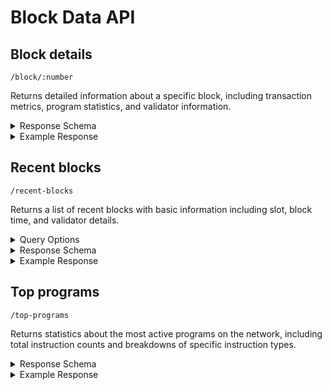 # Block Data API

## Block details 

`/block/:number`

Returns detailed information about a specific block, including transaction metrics, program statistics, and validator information.

<details>
<summary>Response Schema</summary>

```json
{
  "slot": 0,
  "block_time": 0,
  "epoch": 0,
  "node_pubkey": "string",
  "vote_transactions": 0,
  "user_transactions": 0,
  "vote_instructions": 0,
  "user_instructions": 0,
  "success_transactions": 0,
  "fees": 0,
  "program_instructions": {
    "programName": {
      "total_instruction_count": 0,
      "instruction_count": {
        "instructionType": 0
      }
    }
  }
}
```
</details>

<details>
<summary>Example Response</summary>

```json
{
  "slot": 324331438,
  "block_time": 1741014680,
  "epoch": 750,
  "node_pubkey": "q9XWcZ7T1wP4bW9SB4XgNNwjnFEJ982nE8aVbbNuwot",
  "vote_transactions": 1421,
  "user_transactions": 522,
  "vote_instructions": 1421,
  "user_instructions": 4229,
  "success_transactions": 1688,
  "fees": 59422215,
  "program_instructions": {
    "Vote": {
      "total_instruction_count": 1421,
      "instruction_count": {
        "CompactUpdateVoteState": 1,
        "TowerSync": 1420
      }
    },
    "Raydium CLMM": {
      "total_instruction_count": 57,
      "instruction_count": {
        "SwapV2": 32,
        "Swap": 25
      }
    }
    // ... other program entries
  }
}
```
</details>

## Recent blocks
`/recent-blocks`

Returns a list of recent blocks with basic information including slot, block time, and validator details.

<details>
<summary>Query Options</summary>
  
| Key | Value |
| ----------- | ----- |
| offset | The slot of the last block you want to search backwards from. |
| limit  | The upper limit of blocks you want to receive. |

</details>

<details>
<summary>Response Schema</summary>

```json
{
  "blocks": [
    {
      "slot": "string",
      "blockTime": "string",
      "voteInstructions": 0,
      "userInstructions": 0,
      "fees": "string",
      "votePubkey": "string",
      "name": "string",
      "iconUrl": "string"
    }
  ],
  "pagination": {
    "total": 0,
    "offset": 0,
    "limit": 0
  }
}
```
</details>

<details>
<summary>Example Response</summary>

```json
{
  "blocks": [
    {
      "slot": "324331570",
      "blockTime": "1741014731",
      "voteInstructions": 1269,
      "userInstructions": 3465,
      "fees": "20112609",
      "votePubkey": "6F5xdRXh2W3B2vhte12VG79JVUkUSLYrHydGX1SAadfZ",
      "name": "Allnodes ⚡️ 0% fee",
      "iconUrl": "https://s3.amazonaws.com/keybase_processed_uploads/c1bfe4c1d4f6c8f8d66baa152d50e805_360_360.jpg"
    },
    {
      "slot": "324331569",
      "blockTime": "1741014731",
      "voteInstructions": 1319,
      "userInstructions": 3449,
      "fees": "39437059",
      "votePubkey": "6F5xdRXh2W3B2vhte12VG79JVUkUSLYrHydGX1SAadfZ",
      "name": "Allnodes ⚡️ 0% fee",
      "iconUrl": "https://s3.amazonaws.com/keybase_processed_uploads/c1bfe4c1d4f6c8f8d66baa152d50e805_360_360.jpg"
    }
    // ... other block entries
  ],
  "pagination": {
    "total": 1000,
    "offset": 0,
    "limit": 50
  }
}
```
</details>


## Top programs
`/top-programs`

Returns statistics about the most active programs on the network, including total instruction counts and breakdowns of specific instruction types.

<details>
<summary>Response Schema</summary>

```json
[
  {
    "programName": "string",
    "totalInstructionCount": 0,
    "instructionCount": {
      "instructionType1": 0,
      "instructionType2": 0
      // ... other instruction types
    }
  }
]
```
</details>

<details>
<summary>Example Response</summary>

```json
[
  {
    "programName": "Memo",
    "totalInstructionCount": 11492,
    "instructionCount": {
      "AddMemo": 11492
    }
  },
  {
    "programName": "Zeta",
    "totalInstructionCount": 20694,
    "instructionCount": {
      "CancelAllMarketOrders": 7516,
      "Unknown": 11555,
      "CrankEventQueue": 1487,
      "BurnVaultTokens": 24,
      "UpdatePricingV2": 67,
      "ApplyPerpFunding": 35,
      "SettleDexFunds": 3,
      "WithdrawV2": 2,
      "LiquidateV2": 2,
      "CancelOrder": 3
    }
  }
  // ... other program entries
]
```
</details>